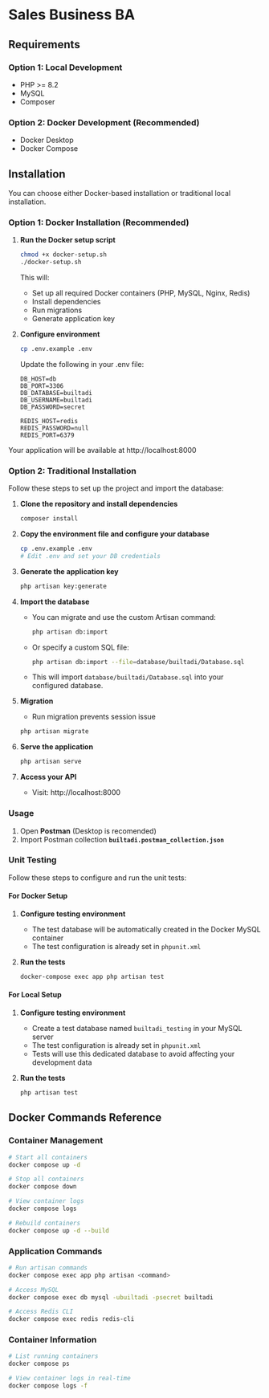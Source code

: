 # Sales Business BA

## Requirements

### Option 1: Local Development
- PHP >= 8.2
- MySQL
- Composer

### Option 2: Docker Development (Recommended)
- Docker Desktop
- Docker Compose

## Installation

You can choose either Docker-based installation or traditional local installation.

### Option 1: Docker Installation (Recommended)

1. **Run the Docker setup script**
   ```sh
   chmod +x docker-setup.sh
   ./docker-setup.sh
   ```
   This will:
   - Set up all required Docker containers (PHP, MySQL, Nginx, Redis)
   - Install dependencies
   - Run migrations
   - Generate application key

2. **Configure environment**
   ```sh
   cp .env.example .env
   ```
   Update the following in your .env file:
   ```
   DB_HOST=db
   DB_PORT=3306
   DB_DATABASE=builtadi
   DB_USERNAME=builtadi
   DB_PASSWORD=secret

   REDIS_HOST=redis
   REDIS_PASSWORD=null
   REDIS_PORT=6379
   ```

Your application will be available at http://localhost:8000

### Option 2: Traditional Installation

Follow these steps to set up the project and import the database:

1. **Clone the repository and install dependencies**
   ```sh
   composer install
   ```
2. **Copy the environment file and configure your database**
   ```sh
   cp .env.example .env
   # Edit .env and set your DB credentials
   ```
3. **Generate the application key**
   ```sh
   php artisan key:generate
   ```
4. **Import the database**

   - You can migrate and use the custom Artisan command:
     ```sh
     php artisan db:import
     ```
   - Or specify a custom SQL file:
     ```sh
     php artisan db:import --file=database/builtadi/Database.sql
     ```
   - This will import `database/builtadi/Database.sql` into your configured database.
5. **Migration**
    - Run migration prevents session issue
    ```sh
    php artisan migrate
    ```
6. **Serve the application**
   ```sh
   php artisan serve
   ```
7. **Access your API**
   - Visit: http://localhost:8000

### Usage
1. Open **Postman** (Desktop is recomended)
2. Import Postman collection **`builtadi.postman_collection.json`**

### Unit Testing

Follow these steps to configure and run the unit tests:

#### For Docker Setup
1. **Configure testing environment**
   - The test database will be automatically created in the Docker MySQL container
   - The test configuration is already set in `phpunit.xml`

2. **Run the tests**
   ```sh
   docker-compose exec app php artisan test
   ```

#### For Local Setup
1. **Configure testing environment**
   - Create a test database named `builtadi_testing` in your MySQL server
   - The test configuration is already set in `phpunit.xml`
   - Tests will use this dedicated database to avoid affecting your development data

2. **Run the tests**
   ```sh
   php artisan test
   ```

## Docker Commands Reference

### Container Management
```bash
# Start all containers
docker compose up -d

# Stop all containers
docker compose down

# View container logs
docker compose logs

# Rebuild containers
docker compose up -d --build
```

### Application Commands
```bash
# Run artisan commands
docker compose exec app php artisan <command>

# Access MySQL
docker compose exec db mysql -ubuiltadi -psecret builtadi

# Access Redis CLI
docker compose exec redis redis-cli
```

### Container Information
```bash
# List running containers
docker compose ps

# View container logs in real-time
docker compose logs -f
```
